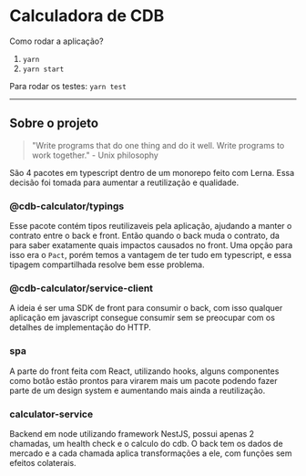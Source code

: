 # Calculadora de CDB
Como rodar a aplicação?
1. `yarn`
2. `yarn start`

Para rodar os testes:
`yarn test`

--- 

## Sobre o projeto
> "Write programs that do one thing and do it well. Write programs to work together." - Unix philosophy

São 4 pacotes em typescript dentro de um monorepo feito com Lerna. Essa decisão foi tomada para aumentar a reutilização e qualidade.

### @cdb-calculator/typings
Esse pacote contém tipos reutilizaveis pela aplicação, ajudando a manter o contrato entre o back e front. Então quando o back muda o contrato, da para saber exatamente quais impactos causados no front. Uma opção para isso era o `Pact`, porém temos a vantagem de ter tudo em typescript, e essa tipagem compartilhada resolve bem esse problema.

### @cdb-calculator/service-client
A ideia é ser uma SDK de front para consumir o back, com isso qualquer aplicação em javascript consegue consumir sem se preocupar com os detalhes de implementação do HTTP.


### spa
A parte do front feita com React, utilizando hooks, alguns componentes como botão estão prontos para virarem mais um pacote podendo fazer parte de um design system e aumentando mais ainda a reutilização.

### calculator-service
Backend em node utilizando framework NestJS, possui apenas 2 chamadas, um health check e o calculo do cdb. O back tem os dados de mercado e a cada chamada aplica transformações a ele, com funções sem efeitos colaterais.

